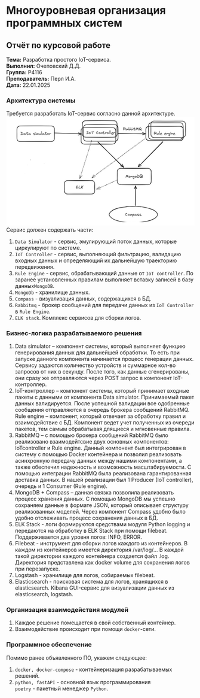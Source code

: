 # Многоуровневая организация программных систем
## Отчёт по курсовой работе
**Тема:** Разработка простого IoT-сервиса.  
**Выполнил:** Очеповский Д.Д.  
**Группа:** P4116  
**Преподаватель:** Перл И.А.  
**Дата:** 22.01.2025


### Архитектура системы
Требуется разработать IoT-сервис согласно данной архитектуре.
![Архитектура системы](https://github.com/OcHeNas/MOPS/blob/main/image.png)  
Сервис должен содержать части:
1. `Data Simulator` - сервис, эмулирующий поток данных, которые циркулируют по системе.
2. `IoT Controller` - сервис, выполняющий фильтрацию, валидацию входных данных и определяющий их дальнейшую траекторию передвижения.
3. `Rule Engine` - сервис, обрабатывающий данные от `IoT controller`. По заранее установленных правилам выполняет вставку записей в базу данных`MongoDB`.
4. `MongoDb` - хранилище данных.
5. `Compass` - визуализация данных, содержащихся в БД.
6. `Rabbitmq` - брокер сообщений для передачи данных из `IoT Controller` в `Rule Engine`.
7. `ELK stack`. Комплекс сервисов для сборки логов.

### Бизнес-логика разрабатываемого решения
1) Data simulator – компонент системы, который выполняет функцию генерирования данных для дальнейшей обработки. То есть при запуске данного компонента начинается процесс генерации данных. Сервису задаются количество устройств и суммарное кол-во запросов от них в секунду. После того, как данные сгенерированы, они сразу же отправляются через POST запрос в компонент IoT-контроллер.
2) IoT-контроллер – компонент системы, который принимает входные пакеты с данными от компонента Data simulator. Принимаемый пакет данных валидируется. После успешной валидации все одобренные сообщения отправляются в очередь брокера сообщений RabbitMQ.
Rule engine – компонент, который отвечает за обработку правил и взаимодействие с БД. Компонент ведет учет полученных из очереди пакетов, тем самым обрабатывая длящиеся и мгновенные правила.
3) RabbitMQ – с помощью брокера сообщений RabbitMQ было реализовано взаимодейтсвие двух основных компонентов: IoTcontroller и Rule engine. Данный компонент был интегрирован в систему с помощью Docker контейнера и позволил реализовать асинхронную передачу данных между нашими компонентами, а также обеспечил надежность и возможность масштабируемости. С помощью интеграции RabbitMQ была реализована гарантированная доставка данных. В нашей реализации был 1 Producer (IoT controller), очередь и 1 Consumer (Rule engine). 
4) MongoDB + Compass – данная связка позволила реализовать процесс хранения данных. С помощью MongoDB мы успешно сохраняем данные в формате JSON, который описывает структуру реализованных моделей. Через компонент Compass удобно было удобно отслеживать процесс сохранения данных в БД.
5) ELK Stack - логи формируются средствами модуля Python logging и передаются на обработку в ELK Stack при помощи filebeat. Поддерживается два уровня логов: INFO, ERROR.
6) Filebeat - инструмент для сборки логов каждого из контейнеров. В каждом из контейнеров имеется директория /var/log/... В каждой такой директории каждого контейнера создается файл .log. Директория представлена как docker volume для сохранения логов при перезапуске.
7) Logstash - хранилище для логов, собираемых filebeat.
8) Elasticsearch - поисковая система для логов, хранящихся в elasticsearch. 
Kibana GUI-сервис для визуализации данных из elasticsearch, logstash.

### Организация взаимодействия модулей
1. Каждое решение помещается в свой собственный контейнер.
2. Взаимодействие происходит при помощи `docker`-сети.
### Программное обеспечение
Помимо ранее объявленного ПО, укажем следующее:
1. `docker, docker-compose` - контейнеризация разрабатываемых решений.
2. `python, fastAPI` - основной язык программирования  
`poetry` - пакетный менеджер `Python`.
